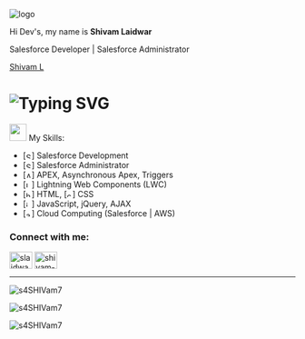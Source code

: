 
![logo](https://media.licdn.com/dms/image/D5616AQGjFr-Nl4edGA/profile-displaybackgroundimage-shrink_350_1400/0/1671548541239?e=1696464000&v=beta&t=w2n8d7taOWqVRl57OW0rvVFAW4-jxlg3PLyxchzv9ro) 

   Hi Dev's, my name is <b>Shivam Laidwar </b> 
<!-- #### I am 2x Certified Salesforce Developer | Double Star Trailhead Ranger | 6x Superbadges | 200+ Badges -->
 Salesforce Developer | Salesforce Administrator
 
<a href="https://www.linkedin.com/in/shivam-laidwar/"> Shivam L</a> </a>

# ![Typing SVG](https://readme-typing-svg.herokuapp.com/?lines=I+am+Certified+Salesforce+Developer;Double+Star+Trailhead+Ranger;Trailhead+6x+Superbadges&color=f75c7e&pause=1000)


<img src="./img/man_raising_hand.gif" width="30px"/> My Skills:
- [<img src='https://cdn.jsdelivr.net/npm/simple-icons@3.0.1/icons/salesforce.svg' alt='Salesforce Developer' height='10'>] Salesforce Development
- [<img src='https://cdn.jsdelivr.net/npm/simple-icons@3.0.1/icons/salesforce.svg' alt='Salesforce Admin' height='10'>] Salesforce Administrator
- [<img src='https://cdn.jsdelivr.net/npm/simple-icons@3.0.1/icons/salesforce.svg' alt='APEX, Asynchronous Apex, Triggers' height='10'>] APEX, Asynchronous Apex, Triggers
- [<img src='https://cdn.jsdelivr.net/npm/simple-icons@3.0.1/icons/salesforce.svg' alt='Lightning Web Components (LWC)' height='10'>] Lightning Web Components (LWC)
- [<img src='https://cdn.jsdelivr.net/npm/simple-icons@3.0.1/icons/html5.svg' alt='html5' height='10'>] HTML, 
[<img src='https://cdn.jsdelivr.net/npm/simple-icons@3.0.1/icons/css3.svg' alt='css3' height='10'>] CSS
- [<img src='https://cdn.jsdelivr.net/npm/simple-icons@3.0.1/icons/javascript.svg' alt='javascript' height='10'>] JavaScript, jQuery, AJAX
- [<img src='https://cdn.jsdelivr.net/npm/simple-icons@3.0.1/icons/amazonaws.svg' alt='amazonaws' height='10'>] Cloud Computing (Salesforce | AWS)






<!-- ## Find me here:

[<img src='https://cdn.jsdelivr.net/npm/simple-icons@3.0.1/icons/github.svg' alt='github' height='40'>](https://github.com/theswapnilzambare)
[<img src='https://cdn.jsdelivr.net/npm/simple-icons@3.0.1/icons/linkedin.svg' alt='linkedin' height='40'>](https://www.linkedin.com/in/theswapnilzambare/)    
[<img src='https://cdn.jsdelivr.net/npm/simple-icons@3.0.1/icons/facebook.svg' alt='facebook' height='40'>](https://www.facebook.com/)   
[<img src='https://cdn.jsdelivr.net/npm/simple-icons@3.0.1/icons/instagram.svg' alt='instagram' height='40'>](https://www.instagram.com/)  -->

<!-- [![Top Langs](https://github-readme-stats.vercel.app/api/top-langs/?username=s4SHIVam7)](https://github.com/s4SHIVam7/github-readme-stats)   -->

<!-- ![GitHub stats](https://github-readme-stats.vercel.app/api?username=s4SHIVam7&show_icons=true)   -->

<!-- ![Profile views](https://gpvc.arturio.dev/theswapnilzambare)     -->

<!-- <p align='left'><img src='https://visitor-badge.laobi.icu/badge?page_id=theSwapnilZambare'></p> -->

<h3 align="left">Connect with me:</h3>
<p align="left">
<a href="https://twitter.com/slaidwar" target="blank"><img align="center" src="https://seeklogo.com/images/T/twitter-x-logo-0339F999CF-seeklogo.com.png?v=638258077460000000" alt="slaidwar" height="30" width="40" /></a>
<a href="https://www.linkedin.com/in/shivam-laidwar" target="blank"><img align="center" src="https://image.similarpng.com/very-thumbnail/2020/07/Linkedin-logo-on-transparent-Background-PNG-.png" alt="shivam-laidwar" height="30" width="40" /></a
</p>

<hr>

<p align="left"><img src="https://github-profile-trophy.vercel.app/?username=s4SHIVam7" alt="s4SHIVam7" /></a> </p>



<p><img align="center" src="https://github-readme-streak-stats.herokuapp.com/?user=s4SHIVam7&" alt="s4SHIVam7" /></p>

<p><img align="left" src="https://github-readme-stats.vercel.app/api/top-langs?username=s4SHIVam7&show_icons=true&locale=en&layout=compact" alt="s4SHIVam7" /></p>

